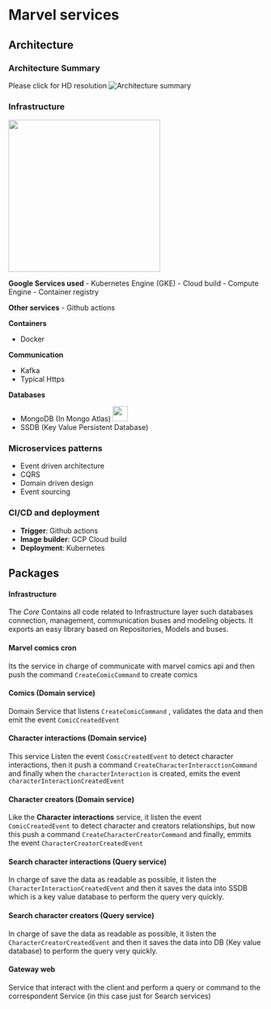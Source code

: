 # Marvel services

## Architecture

### Architecture Summary

Please click for HD resolution
![Architecture summary](https://user-images.githubusercontent.com/21212247/91680422-68e00900-eb08-11ea-9167-c1cb3d83482e.png)

### Infrastructure

<img src="https://www.gstatic.com/devrel-devsite/prod/v425077d6c7be97246d05a953898cb9591a173a3cef753a451b8729896196bc0a/cloud/images/cloud-logo.svg" width="300" />

**Google Services used** - Kubernetes Engine (GKE) - Cloud build - Compute Engine - Container registry

**Other services** - Github actions

**Containers**

- Docker

**Communication**

- Kafka
- Typical Https

**Databases**

- MongoDB (In Mongo Atlas) <img src="https://infinapps.com/wp-content/uploads/2018/10/mongodb-logo.png" width="30" />
- SSDB (Key Value Persistent Database)

### Microservices patterns

- Event driven architecture
- CQRS
- Domain driven design
- Event sourcing

### CI/CD and deployment

- **Trigger**: Github actions
- **Image builder**: GCP Cloud build
- **Deployment**: Kubernetes

## Packages

#### Infrastructure

The _Core_
Contains all code related to Infrastructure layer such databases connection, management, communication buses and modeling objects. It exports an easy library based on Repositories, Models and buses.

#### Marvel comics cron

Its the service in charge of communicate with marvel comics api and then push the command `CreateComicCommand` to create comics

#### Comics (Domain service)

Domain Service that listens `CreateComicCommand` , validates the data and then emit the event `ComicCreatedEvent`

#### Character interactions (Domain service)

This service Listen the event `ComicCreatedEvent` to detect character interactions, then it push a command `CreateCharacterInteracctionCommand` and finally when the `characterInteraction` is created, emits the event `characterInteractionCreatedEvent`

#### Character creators (Domain service)

Like the **Character interactions** service, it listen the event `ComicCreatedEvent` to detect character and creators relationships, but now this push a command `CreateCharacterCreatorCommand` and finally, emmits the event `CharacterCreatorCreatedEvent`

#### Search character interactions (Query service)

In charge of save the data as readable as possible, it listen the `CharacterInteractionCreatedEvent` and then it saves the data into SSDB which is a key value database to perform the query very quickly.

#### Search character creators (Query service)

In charge of save the data as readable as possible, it listen the `CharacterCreatorCreatedEvent` and then it saves the data into DB (Key value database) to perform the query very quickly.

#### Gateway web

Service that interact with the client and perform a query or command to the correspondent Service (in this case just for Search services)
